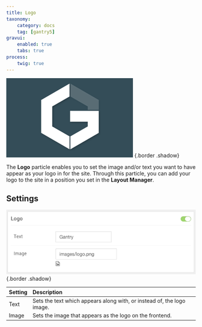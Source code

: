```yaml
---
title: Logo
taxonomy:
    category: docs
    tag: [gantry5]
gravui:
    enabled: true
    tabs: true
process:
    twig: true
---
```


![Logo](logo.png) {.border .shadow}

The **Logo** particle enables you to set the image and/or text you want to have appear as your logo in for the site. Through this particle, you can add your logo to the site in a position you set in the **Layout Manager**. 

Settings
-----

![Settings](logo_settings.png) {.border .shadow}

| Setting |                              Description                               |
| :------ | :--------------------------------------------------------------------- |
| Text    | Sets the text which appears along with, or instead of, the logo image. |
| Image   | Sets the image that appears as the logo on the frontend.               |
